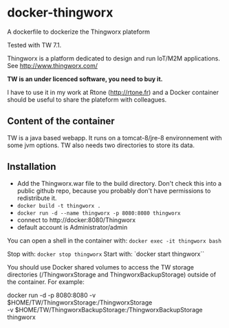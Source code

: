# docker-thingworx
A dockerfile to dockerize the Thingworx plateform

Tested with TW 7.1.

Thingworx is a platform dedicated to design and run IoT/M2M applications. See http://www.thingworx.com/

**TW is an under licenced software, you need to buy it.**

I have to use it in my work at Rtone (http://rtone.fr) and a Docker container should be useful to share the plateform with colleagues.

Content of the container
------------------------

TW is a java based webapp. It runs on a tomcat-8/jre-8 environnement with some jvm options. TW also needs two directories to store its data.

Installation
------------

 * Add the Thingworx.war file to the build directory. Don't check this into a public github repo, because you probably don't have permissions to redistribute it.
 * `docker build -t thingworx .`
 * `docker run -d --name thingworx -p 8080:8080 thingworx`
 * connect to http://docker:8080/Thingworx
 * default account is Administrator/admin

You can open a shell in the container with: `docker exec -it thingworx bash`

Stop with: `docker stop thingworx`
Start with: `docker start thingworx``

You should use Docker shared volumes to access the TW storage directories (/ThingworxStorage and ThingworxBackupStorage) outside of the container. For example: 

  docker run -d -p 8080:8080 -v $HOME/TW/ThingworxStorage:/ThingworxStorage \
  -v $HOME/TW/ThingworxBackupStorage:/ThingworxBackupStorage thingworx
